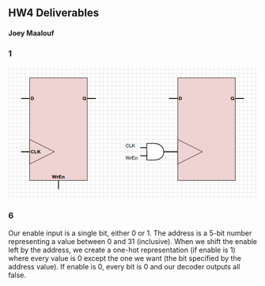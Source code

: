 ## HW4 Deliverables

#### Joey Maalouf

### 1
![Structural variants of gating a D-flip-flip with a clock and a write-enable flag](deliv1.png)

### 6
Our enable input is a single bit, either 0 or 1. The address is a 5-bit number representing a value between 0 and 31 (inclusive).
When we shift the enable left by the address, we create a one-hot representation (if enable is 1) where every value is 0 except the one we want (the bit specified by the address value). If enable is 0, every bit is 0 and our decoder outputs all false.
